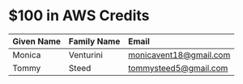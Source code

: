 # $100 in AWS Credits

| Given Name | Family Name | Email |
| :--        | :--         | :--   |
| Monica     | Venturini   | monicavent18@gmail.com |
| Tommy      | Steed       | tommysteed5@gmail.com  |
